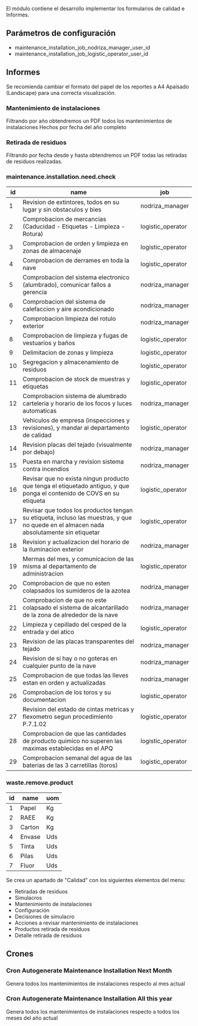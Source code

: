 El módulo contiene el desarrollo implementar los formularios de calidad e Informes.

## Parámetros de configuración
- maintenance_installation_job_nodriza_manager_user_id
- maintenance_installation_job_logistic_operator_user_id
 
## Informes
Se recomienda cambiar el formato del papel de los reportes a A4 Apaisado (Landscape) para una correcta visualización.

### Mantenimiento de instalaciones
Filtrando por año obtendremos un PDF todos los mantenimientos de instalaciones Hechos por fecha del año completo

### Retirada de residuos
Filtrando por fecha desde y hasta obtendremos un PDF todas las retiradas de residuos realizadas.

### maintenance.installation.need.check
id | name | job
--- | --- | ---
1 | Revision de extintores, todos en su lugar y sin obstaculos y bies | nodriza_manager
2 | Comprobacion de mercancias (Caducidad - Etiquetas - Limpieza - Rotura) | logistic_operator
3 | Comprobacion de orden y limpieza en zonas de almacenaje | logistic_operator
4 | Comprobacion de derrames en toda la nave | logistic_operator
5 | Comprobacion del sistema electronico (alumbrado), comunicar fallos a gerencia | nodriza_manager
6 | Comprobacion del sistema de calefaccion y aire acondicionado | nodriza_manager
7 | Comprobacion limpieza del rotulo exterior | nodriza_manager
8 | Comprobacion de limpieza y fugas de vestuarios y baños | logistic_operator
9 | Delimitacion de zonas y limpieza | logistic_operator
10 | Segregacion y almacenamiento de residuos | logistic_operator
11 | Comprobacion de stock de muestras y etiquetas | logistic_operator
12 | Comprobacion sistema de alumbrado carteleria y horario de los focos y luces automaticas | nodriza_manager
13 | Vehiculos de empresa (inspecciones y revisiones), y mandar al departamento de calidad | logistic_operator
14 | Revision placas del tejado (visualmente por debajo) | nodriza_manager
15 | Puesta en marcha y revision sistema contra incendios | nodriza_manager
16 | Revisar que no exista ningun producto que tenga el etiquetado antiguo, y que ponga el contenido de COVS en su etiqueta | logistic_operator
17 | Revisar que todos los productos tengan su etiqueta, incluso las muestras, y que no quede en el almacen nada absolutamente sin etiquetar | logistic_operator
18 | Revision y actualizacion del horario de la iluminacion exterior | nodriza_manager
19 | Mermas del mes, y comunicacion de las misma al departamento de administracion | logistic_operator
20 | Comprobacion de que no esten colapsados los sumideros de la azotea | nodriza_manager
21 | Comprobacion de que no este colapsado el sistema de alcantarillado de la zona de alrededor de la nave | nodriza_manager
22 | Limpieza y cepillado del cesped de la entrada y del atico | logistic_operator
23 | Revision de las placas transparentes del tejado | nodriza_manager
24 | Revision de si hay o no goteras en cualquier punto de la nave | nodriza_manager
25 | Comprobacion de que todas las lleves estan en orden y actualizadas | nodriza_manager
26 | Comprobacion de los toros y su documentacion | logistic_operator
27 | Revision del estado de cintas metricas y flexometro segun procedimiento P.7.1.02 | logistic_operator
28 | Comprobacion de que las cantidades de producto quimico no superen las maximas establecidas en el APQ | logistic_operator
29 | Comprobacion semanal del agua de las baterias de las 3 carretillas (toros) | logistic_operator

### waste.remove.product
id | name | uom
--- | --- | ---
1 | Papel | Kg
2 | RAEE | Kg
3 | Carton | Kg
4 | Envase | Uds
5 | Tinta | Uds
6 | Pilas | Uds
7 | Fluor | Uds


Se crea un apartado de "Calidad" con los siguientes elementos del menu:

- Retiradas de residuos
- Simulacros
- Mantenimiento de instalaciones
- Configuración
- Decisiones de simulacro
- Acciones a revisar mantenimiento de instalaciones
- Productos retirada de residuos
- Detalle retirada de residuos


## Crones

### Cron Autogenerate Maintenance Installation Next Month
Genera todos los mantenimientos de instalaciones respecto al mes actual

### Cron Autogenerate Maintenance Installation All this year
Genera todos los mantenimientos de instalaciones respecto a todos los meses del año actual
